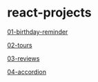 # react-projects

[01-birthday-reminder](https://lilas-w.github.io/react-projects/01-birthday-reminder/setup/build/index.html)

[02-tours](https://lilas-w.github.io/react-projects/02-tours/setup/build/index.html)

[03-reviews](https://lilas-w.github.io/react-projects/03-reviews/setup/build/index.html)

[04-accordion](https://lilas-w.github.io/react-projects/04-accordion/setup/build/index.html)
